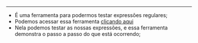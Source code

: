 ___
- É uma ferramenta para podermos testar expressões regulares;
- Podemos acessar essa ferramenta [clicando aqui](https://regexr.com/)
- Nela podemos testar as nossas expressões, e essa ferramenta demonstra o passo a passo do que está ocorrendo;
